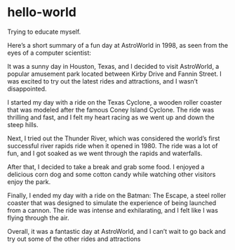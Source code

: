 # hello-world

Trying to educate myself.

Here’s a short summary of a fun day at AstroWorld in 1998, as seen from the eyes of a computer scientist:

It was a sunny day in Houston, Texas, and I decided to visit AstroWorld, a popular amusement park located between Kirby Drive and Fannin Street. I was excited to try out the latest rides and attractions, and I wasn’t disappointed.

I started my day with a ride on the Texas Cyclone, a wooden roller coaster that was modeled after the famous Coney Island Cyclone. The ride was thrilling and fast, and I felt my heart racing as we went up and down the steep hills.

Next, I tried out the Thunder River, which was considered the world’s first successful river rapids ride when it opened in 1980. The ride was a lot of fun, and I got soaked as we went through the rapids and waterfalls.

After that, I decided to take a break and grab some food. I enjoyed a delicious corn dog and some cotton candy while watching other visitors enjoy the park.

Finally, I ended my day with a ride on the Batman: The Escape, a steel roller coaster that was designed to simulate the experience of being launched from a cannon. The ride was intense and exhilarating, and I felt like I was flying through the air.

Overall, it was a fantastic day at AstroWorld, and I can’t wait to go back and try out some of the other rides and attractions
